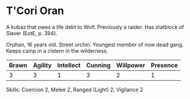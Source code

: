 # T'Cori Oran
A kubaz that owes a life debt to Wolf. Previously a raider. Has statblock of Slaver (EotE, p. 394).

Orphan, 16 years old. Street urchin. Youngest member of now dead gang. Keeps camp in a cistern in the wilderness.

|Brawn|Agility|Intellect|Cunning|Willpower|Presence
|-----|-------|---------|-------|---------|--------
|3|3|1|3|2|1

Skills: Coercion 2, Melee 2, Ranged (Light) 2,  Vigilance 2
